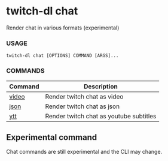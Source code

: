 <!-- ------------------- generated docs start ------------------- -->
# twitch-dl chat

Render chat in various formats (experimental)

### USAGE

```
twitch-dl chat [OPTIONS] COMMAND [ARGS]...
```

### COMMANDS

| Command | Description |
| ------- | ----------- |
| [video](chat_video.md) | Render twitch chat as video |
| [json](chat_json.md) | Render twitch chat as json |
| [ytt](chat_ytt.md) | Render twitch chat as youtube subtitles |

<!-- ------------------- generated docs end ------------------- -->

<h2>Experimental command</h2>

Chat commands are still experimental and the CLI may change.